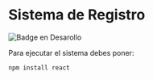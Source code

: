 <h1>Sistema de Registro</h1>

![Badge en Desarollo](https://img.shields.io/badge/STATUS-EN%20DESAROLLO-green)

Para ejecutar el sistema debes poner:

```npm install react```
